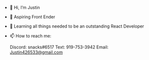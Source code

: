 - 👋 Hi, I’m Justin
- 👀 Aspiring Front Ender
- 🌱 Learning all things needed to be an outstanding React Developer
- 📫 How to reach me: 
        
  Discord: snacks#6517 
  Text: 919-753-3942 
  Email: Justin426533@gmail.com

<!---
justingravely/justingravely is a ✨ special ✨ repository because its `README.md` (this file) appears on your GitHub profile.
You can click the Preview link to take a look at your changes.
--->
